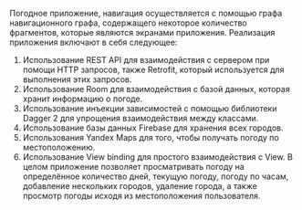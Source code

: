 Погодное приложение, навигация осуществляется с помощью графа навигационного графа, содержащего некоторое количество фрагментов, которые являются экранами приложения. 
Реализация приложения включают в себя следующее:
1. Использование REST API для взаимодействия с сервером при помощи HTTP запросов, также Retrofit, который используется для выполнения этих запросов.
2. Использование Room для взаимодействия с базой данных, которая хранит информацию о погоде.
3. Использование инъекции зависимостей с помощью библиотеки Dagger 2 для упрощения взаимодействия между классами.
4. Использование базы данных Firebase для хранения всех городов.
5. Использования Yandex Maps для того, чтобы получать погоду по местоположению.
6. Использование View binding для простого взаимодействия с View.
В целом приложение позволяет просматривать погоду на определённое количество дней, текущую погоду, погоду по часам, добавление нескольких городов, удаление города, а также просмотр погоды исходя из местоположения пользователя.
